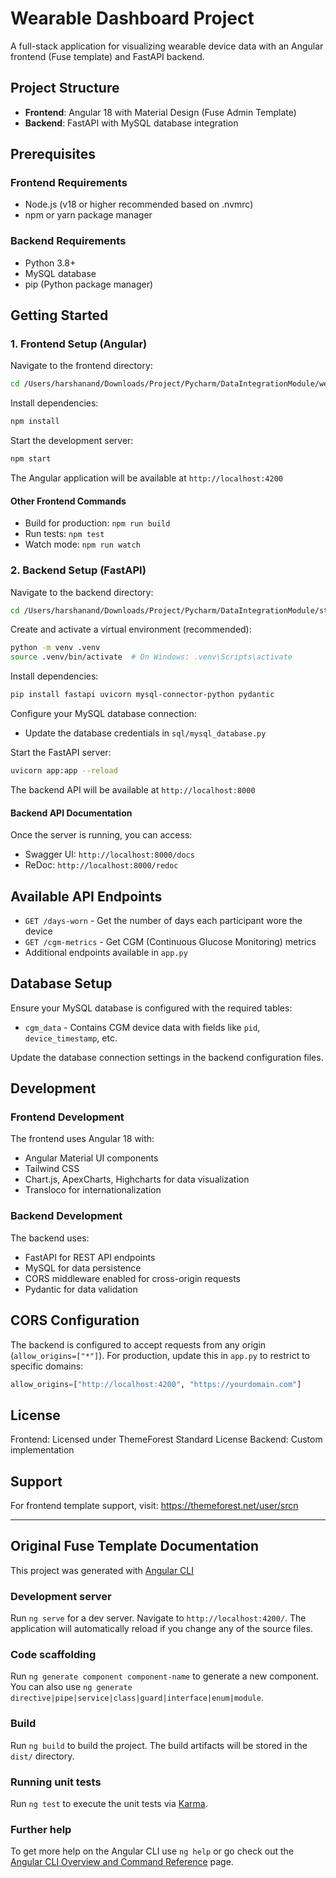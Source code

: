 # Wearable Dashboard Project

A full-stack application for visualizing wearable device data with an Angular frontend (Fuse template) and FastAPI backend.

## Project Structure

- **Frontend**: Angular 18 with Material Design (Fuse Admin Template)
- **Backend**: FastAPI with MySQL database integration

## Prerequisites

### Frontend Requirements
- Node.js (v18 or higher recommended based on .nvmrc)
- npm or yarn package manager

### Backend Requirements
- Python 3.8+
- MySQL database
- pip (Python package manager)

## Getting Started

### 1. Frontend Setup (Angular)

Navigate to the frontend directory:
```bash
cd /Users/harshanand/Downloads/Project/Pycharm/DataIntegrationModule/wearable_dashboard/themeforest-9Jn3pKa0-fuse-angularjs-material-design-admin-template/fuse-starter-v20.0.0
```

Install dependencies:
```bash
npm install
```

Start the development server:
```bash
npm start
```

The Angular application will be available at `http://localhost:4200`

#### Other Frontend Commands
- Build for production: `npm run build`
- Run tests: `npm test`
- Watch mode: `npm run watch`

### 2. Backend Setup (FastAPI)

Navigate to the backend directory:
```bash
cd /Users/harshanand/Downloads/Project/Pycharm/DataIntegrationModule/streamlit_acc_ui
```

Create and activate a virtual environment (recommended):
```bash
python -m venv .venv
source .venv/bin/activate  # On Windows: .venv\Scripts\activate
```

Install dependencies:
```bash
pip install fastapi uvicorn mysql-connector-python pydantic
```

Configure your MySQL database connection:
- Update the database credentials in `sql/mysql_database.py`

Start the FastAPI server:
```bash
uvicorn app:app --reload
```

The backend API will be available at `http://localhost:8000`

#### Backend API Documentation
Once the server is running, you can access:
- Swagger UI: `http://localhost:8000/docs`
- ReDoc: `http://localhost:8000/redoc`

## Available API Endpoints

- `GET /days-worn` - Get the number of days each participant wore the device
- `GET /cgm-metrics` - Get CGM (Continuous Glucose Monitoring) metrics
- Additional endpoints available in `app.py`

## Database Setup

Ensure your MySQL database is configured with the required tables:
- `cgm_data` - Contains CGM device data with fields like `pid`, `device_timestamp`, etc.

Update the database connection settings in the backend configuration files.

## Development

### Frontend Development
The frontend uses Angular 18 with:
- Angular Material UI components
- Tailwind CSS
- Chart.js, ApexCharts, Highcharts for data visualization
- Transloco for internationalization

### Backend Development
The backend uses:
- FastAPI for REST API endpoints
- MySQL for data persistence
- CORS middleware enabled for cross-origin requests
- Pydantic for data validation

## CORS Configuration

The backend is configured to accept requests from any origin (`allow_origins=["*"]`).
For production, update this in `app.py` to restrict to specific domains:
```python
allow_origins=["http://localhost:4200", "https://yourdomain.com"]
```

## License

Frontend: Licensed under ThemeForest Standard License
Backend: Custom implementation

## Support

For frontend template support, visit: https://themeforest.net/user/srcn

---

## Original Fuse Template Documentation

This project was generated with [Angular CLI](https://github.com/angular/angular-cli)

### Development server

Run `ng serve` for a dev server. Navigate to `http://localhost:4200/`. The application will automatically reload if you change any of the source files.

### Code scaffolding

Run `ng generate component component-name` to generate a new component. You can also use `ng generate directive|pipe|service|class|guard|interface|enum|module`.

### Build

Run `ng build` to build the project. The build artifacts will be stored in the `dist/` directory.

### Running unit tests

Run `ng test` to execute the unit tests via [Karma](https://karma-runner.github.io).

### Further help

To get more help on the Angular CLI use `ng help` or go check out the [Angular CLI Overview and Command Reference](https://angular.io/cli) page.
